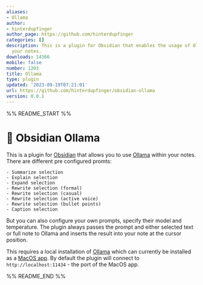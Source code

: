 ```yaml
---
aliases:
- Ollama
author:
- hinterdupfinger
author_page: https://github.com/hinterdupfinger
categories: []
description: This is a plugin for Obsidian that enables the usage of Ollama within
  your notes.
downloads: 14366
mobile: false
number: 1203
title: Ollama
type: plugin
updated: '2023-09-19T07:21:01'
url: https://github.com/hinterdupfinger/obsidian-ollama
version: 0.0.1
---
```


%% README_START %%

# 🦙 Obsidian Ollama

This is a plugin for [Obsidian](https://obsidian.md) that allows you to use [Ollama](https://ollama.ai) within your notes.
There are different pre configured promts:

    - Summarize selection
    - Explain selection
    - Expand selection
    - Rewrite selection (formal)
    - Rewrite selection (casual)
    - Rewrite selection (active voice)
    - Rewrite selection (bullet points)
    - Caption selection

But you can also configure your own prompts, specify their model and temperature. The plugin always passes the prompt and either selected text or full note to Ollama and inserts the result into your note at the cursor position.

This requires a local installation of [Ollama](https://ollama.ai) which can currently be installed as a [MacOS app](https://github.com/jmorganca/ollama#download). By default the plugin will connect to `http://localhost:11434` - the port of the MacOS app.


%% README_END %%